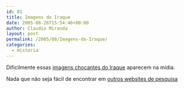 ```yaml
---
id: 81
title: Imagens do Iraque
date: 2005-08-26T15:54:46+00:00
author: Claudio Miranda
layout: post
permalink: /2005/08/Imagens-do-Iraque/
categories:
  - Historia
---
```

Dificilmente essas <a target="_blank" href="http://www.salon.com/news/feature/2005/08/23/iraq_gallery/iraq.html">imagens chocantes do Iraque</a> aparecem na m&iacute;dia.

Nada que n&atilde;o seja f&aacute;cil de encontrar em <a target="_blank" href="http://www.altavista.com/image/results?q=iraq+war&#038;mik=photo&#038;mik=graphic&#038;mip=all&#038;mis=all&#038;miwxh=all">outros websites de pesquisa</a>